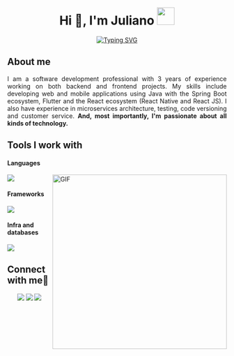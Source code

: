 <h1 align="center">Hi 👋, I'm Juliano <img height="40" src="https://emoji.gg/assets/emoji/7333-parrotdance.gif"></h1>

<p align="center">
<a href="https://git.io/typing-svg"><img src="https://readme-typing-svg.demolab.com?font=Fira+Code&duration=4000&pause=1000&color=000000&center=true&vCenter=true&multiline=true&random=false&width=700&height=40&lines=A+passionate+Java+and+front-end+developer+from+Brazil." alt="Typing SVG" /></a>
</p>

<h2>About me</h2>  
<p align="justify">I am a software development professional with 3 years of experience working on both backend and frontend projects. My skills include developing web and mobile applications using Java with the Spring Boot ecosystem, Flutter and the React ecosystem (React Native and React JS). I also have experience in microservices architecture, testing, code versioning and customer service. <b>And, most importantly, I'm passionate about all kinds of technology.</b></b></p>

<h2>Tools I work with</h2>

<h4>Languages</h4>  

<img align="right" width="400" alt="GIF" src="https://github.com/julianoccm/julianoccm/assets/66191563/e35f6624-e123-4732-a9d2-2a2b5c2131ae">

<img src="https://skillicons.dev/icons?i=java,kotlin,python,cs,js,ts,dart" />

<h4>Frameworks</h4>  
<img src="https://skillicons.dev/icons?i=spring,dotnet,nodejs,react,angular,flutter" />

<h4>Infra and databases</h4>  
<img src="https://skillicons.dev/icons?i=gcp,aws,docker,mysql,postgresql" />


<h2>Connect with me🤝</h2> 
<p align="center">
<a style="text-decoration: none" href="https://www.linkedin.com/in/julianoccmoreira/">
  <img src="https://skillicons.dev/icons?i=linkedin" />
</a>
<a style="text-decoration: none" href="https://dev.to/julianoccmoreira">
  <img src="https://skillicons.dev/icons?i=devto" />
</a>
<a style="text-decoration: none" href="https://stackoverflow.com/users/17686914/juliano-colere-c-moreira">
  <img src="https://skillicons.dev/icons?i=stackoverflow" />
</a>
</p>
